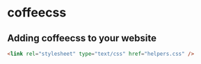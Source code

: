 # coffeecss

## Adding coffeecss to your website

``` html
<link rel="stylesheet" type="text/css" href="helpers.css" />
```
